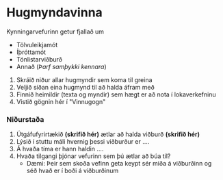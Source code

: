 # Hugmyndavinna

Kynningarvefurinn getur fjallað um 

* Tölvuleikjamót 
* Íþróttamót 
* Tónlistarviðburð
* Annað (_Þarf samþykki kennara_) 

1. Skráið niður allar hugmyndir sem koma til greina
2. Veljið síðan eina hugmynd til að halda áfram með 
3. Finnið heimildir (texta og myndir) sem hægt er að nota í lokaverkefninu 
4. Vistið gögnin hér í "Vinnugogn"

### Niðurstaða

1. Útgáfufyrirtækið **(skrifið hér)** ætlar að halda viðburð **(skrifið hér)** 
2. Lýsið í stuttu máli hvernig þessi viðburður er ....
3. Á hvaða tíma er hann haldin ....
4. Hvaða tilgangi þjónar vefurinn sem þú ætlar að búa til?
   * Dæmi: Þeir sem skoða vefinn geta keypt sér miða á viðburðinn og séð hvað er í boði á viðburðinum

